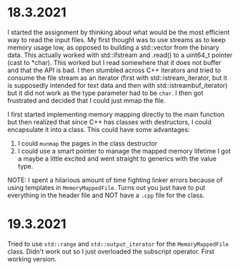 # 18.3.2021

I started the assignment by thinking about what would be the most efficient way to read the input files.
My first thought was to use streams as to keep memory usage low, as opposed to building a std::vector from the binary data.
This actually worked with std::ifstream and .read() to a uint64_t pointer (cast to *char). This worked but I read somewhere
that it does not buffer and that the API is bad. I then stumbled across C++ iterators and tried to consume the file stream as
an iterator (first with std::istream_iterator, but it is supposedly intended for text data and then with std::istreambuf_iterator)
but it did not work as the type parameter had to be `char`. I then got frustrated and decided that I could just mmap the file.

I first started implementing memory mapping directly to the main function but then realized that since C++ has classes
with destructors, I could encapsulate it into a class. This could have some advantages:
1) I could `munmap` the pages in the class destructor
2) I could use a smart pointer to manage the mapped memory lifetime
I got a maybe a little excited and went straight to generics with the value type.

NOTE: I spent a hilarious amount of time fighting linker errors because of using templates in `MemoryMappedFile`.
Turns out you just have to put everything in the header file and NOT have a `.cpp` file for the class.

# 19.3.2021

Tried to use `std::range` and `std::output_iterator` for the `MemoryMappedFile` class. Didn't work out so I just
overloaded the subscript operator. First working version.